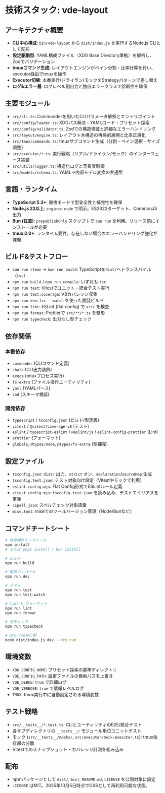 # 技術スタック: vde-layout

## アーキテクチャ概要
- **CLI中心構成**: `bin/vde-layout` から `dist/index.js` を実行するNode.js CLIとして配布
- **設定駆動型**: YAML構成ファイル（XDG Base Directory準拠）を解析し、Zodでバリデーション
- **tmuxコマンド生成**: レイアウトエンジンがペイン分割・比率計算を行い、executor経由でtmuxを操作
- **Executor切替**: 本番実行/ドライラン/モックをStrategyパターンで差し替え
- **ログ&エラー層**: ログレベル別出力と独自エラークラスで診断性を確保

## 主要モジュール
- `src/cli.ts`: Commanderを用いたCLIパラメータ解析とエントリポイント
- `src/config/loader.ts`: XDGパス解決・YAMLロード・プリセット探索
- `src/config/validator.ts`: Zodでの構造検証と詳細なエラーハンドリング
- `src/layout/engine.ts`: レイアウト木構造の再帰的展開と比率正規化
- `src/tmux/commands.ts`: tmuxサブコマンド生成（分割・ペイン選択・サイズ調整）
- `src/executor/*.ts`: 実行戦略（リアル/ドライラン/モック）のインターフェース実装
- `src/utils/logger.ts`: 構造化ログと冗長度制御
- `src/models/schema.ts`: YAML→内部モデル変換の共通型

## 言語・ランタイム
- **TypeScript 5.3+**: 厳格モードで型安全性と補完性を確保
- **Node.js 22以上**: `engines.node` で明示。ES2022ターゲット、CommonJS出力
- **Bun (任意)**: `prepublishOnly` スクリプトで `bun run` を利用。リリース前にインストールが必要
- **tmux 2.0+**: ランタイム要件。存在しない場合のエラーハンドリング強化が課題

## ビルド&テストフロー
- `bun run clean` → `bun run build`: TypeScriptを`dist/`へトランスパイル（`tsc`）
- `npm run build` / `npm run compile`: いずれも `tsc`
- `npm run test`: Vitestでユニット・統合テスト実行
- `npm run test:coverage`: V8カバレッジ収集
- `npm run dev`: `tsc --watch` を使った開発ビルド
- `npm run lint`: ESLint (flat config) で `src/` を検査
- `npm run format`: Prettierで `src/**/*.ts` を整形
- `npm run typecheck`: 出力なし型チェック

## 依存関係
### 本番依存
- `commander` (CLIコマンド定義)
- `chalk` (CLI出力装飾)
- `execa` (tmuxプロセス実行)
- `fs-extra` (ファイル操作ユーティリティ)
- `yaml` (YAMLパース)
- `zod` (スキーマ検証)

### 開発依存
- `typescript` / `tsconfig.json` (ビルド/型定義)
- `vitest` / `@vitest/coverage-v8` (テスト)
- `eslint` / `typescript-eslint` / `@eslint/js` / `eslint-config-prettier` (Lint)
- `prettier` (フォーマット)
- `globals`, `@types/node`, `@types/fs-extra` (型補完)

## 設定ファイル
- `tsconfig.json`: `dist/` 出力、`strict` オン、`declaration`/`sourceMap` 生成
- `tsconfig.test.json`: テスト対象向け設定（Vitestやモックで利用）
- `eslint.config.mjs`: Flat Config形式でESLintルール定義
- `vitest.config.mjs`: `tsconfig.test.json` を読み込み、テストエイリアスを定義
- `cspell.json`: スペルチェック対象語彙
- `mise.toml`: miseでのツールバージョン管理（Node/Bunなど）

## コマンドチートシート
```bash
# 依存関係インストール
npm install
# または pnpm install / bun install

# ビルド
npm run build

# 監視コンパイル
npm run dev

# テスト
npm run test
npm run test:watch

# Lint & フォーマット
npm run lint
npm run format

# 型チェック
npm run typecheck

# Dry-run実行例
node dist/index.js dev --dry-run
```

## 環境変数
- `XDG_CONFIG_HOME`: プリセット探索の基準ディレクトリ
- `VDE_CONFIG_PATH`: 設定ファイルの検索パスを上書き
- `VDE_DEBUG`: `true` で詳細ログ
- `VDE_VERBOSE`: `true` で情報レベルログ
- `TMUX`: tmux実行中に自動設定される環境変数

## テスト戦略
- `src/__tests__/*.test.ts`: CLIとユーティリティのE2E/統合テスト
- 各サブディレクトリの `__tests__/`: モジュール単位ユニットテスト
- モック (`src/__tests__/mocks/`, `src/executor/mock-executor.ts`): tmux依存部の分離
- Vitestでのスナップショット・カバレッジ計測を組み込み

## 配布
- npmパッケージとして `dist/`, `bin/`, `README.md`, `LICENSE` を公開対象に設定
- `LICENSE` はMIT。2025年10月5日時点でOSSとして再利用可能な状態。
